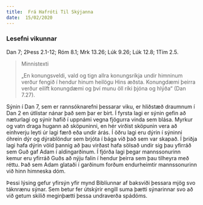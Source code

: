 ```yaml
---
title:  Frá Hafróti Til Skýjanna
date:  15/02/2020
---
```


### Lesefni vikunnar
Dan 7; 2Þess 2.1-12; Róm 8.1; Mrk 13.26; Lúk 9.26; Lúk 12.8; 1Tím 2.5.

> <p>Minnistexti</p>
> „En konungsveldi, vald og tign allra konungsríkja undir himninum verður fengið í hendur hinum heilögu Hins æðsta. Konungdæmi þeirra verður eilíft konungdæmi og því munu öll ríki þjóna og hlýða“ (Dan 7.27).

Sýnin í Dan 7, sem er rannsóknarefni þessarar viku, er hliðstæð draumnum í Dan 2 en útlistar nánar það sem þar er birt. Í fyrsta lagi er sýnin gefin að næturlagi og sýnir hafið í uppnámi vegna fjögurra vinda sem blása. Myrkur og vatn draga hugann að sköpuninni, en hér virðist sköpunin vera að einhverju leyti úr lagi færð eða undir árás. Í öðru lagi eru dýrin í sýninni óhrein dýr og dýrablöndur sem brjóta í bága við það sem var skapað. Í þriðja lagi hafa dýrin völd þannig að þau virðast hafa sölsað undir sig þau yfirráð sem Guð gaf Adam í aldingarðinum. Í fjórða lagi þegar mannssonurinn kemur eru yfirráð Guðs að nýju falin í hendur þeirra sem þau tilheyra með réttu. Það sem Adam glataði í garðinum forðum endurheimtir mannssonurinn við hinn himneska dóm.

Þessi lýsing gefur yfirsýn yfir mynd Biblíunnar af baksviði þessara mjög svo táknrænu sýnar. Sem betur fer útskýrir engill suma þætti sýnarinnar svo að við getum skilið meginþætti þessa undraverða spádóms.